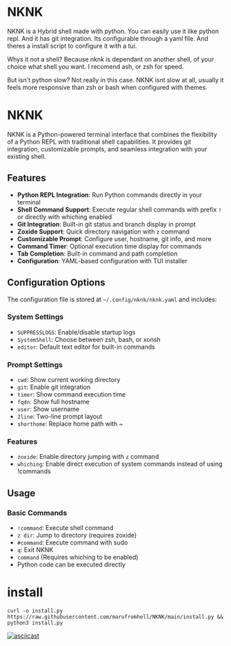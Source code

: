 # NKNK
NKNK is a Hybrid shell made with python. You can easily use it like python repl. And it has git integration. Its configurable through a yaml file. And theres a install script to configure it with a tui.  
  
Whys it not a shell? Because nknk is dependant on another shell, of your choice what shell you want. I recomend ash, or zsh for speed.

But isn't python slow? Not really in this case. NKNK isnt slow at all, usually it feels more responsive than zsh or bash when configured with themes.

# NKNK

NKNK is a Python-powered terminal interface that combines the flexibility of a Python REPL with traditional shell capabilities. It provides git integration, customizable prompts, and seamless integration with your existing shell.

## Features

- **Python REPL Integration**: Run Python commands directly in your terminal
- **Shell Command Support**: Execute regular shell commands with prefix `!` or directly with whiching enabled
- **Git Integration**: Built-in git status and branch display in prompt
- **Zoxide Support**: Quick directory navigation with `z` command
- **Customizable Prompt**: Configure user, hostname, git info, and more
- **Command Timer**: Optional execution time display for commands
- **Tab Completion**: Built-in command and path completion
- **Configuration**: YAML-based configuration with TUI installer


## Configuration Options

The configuration file is stored at `~/.config/nknk/nknk.yaml` and includes:

### System Settings
- `SUPPRESSLOGS`: Enable/disable startup logs
- `SystemShell`: Choose between zsh, bash, or xonsh
- `editor`: Default text editor for built-in commands

### Prompt Settings
- `cwd`: Show current working directory 
- `git`: Enable git integration
- `timer`: Show command execution time
- `fqdn`: Show full hostname
- `user`: Show username
- `2line`: Two-line prompt layout
- `shorthome`: Replace home path with ~

### Features
- `zoxide`: Enable directory jumping with `z` command
- `whiching`: Enable direct execution of system commands instead of using !commands

## Usage

### Basic Commands
- `!command`: Execute shell command
- `z dir`: Jump to directory (requires zoxide)
- `#command`: Execute command with sudo
- `q`: Exit NKNK
- `command` (Requires whiching to be enabled)
- Python code can be executed directly

# install
`curl -o install.py https://raw.githubusercontent.com/marufromhell/NKNK/main/install.py && python3 install.py`  
  
[![asciicast](https://asciinema.org/a/VoBZcV56wGUb1Mu0ANZv8z66V.svg)](https://asciinema.org/a/VoBZcV56wGUb1Mu0ANZv8z66V)


